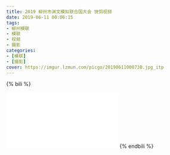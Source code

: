 ```yaml
---
title: 2019 柳州市渊文模拟联合国大会 快剪视频
date: 2019-06-11 00:06:15
tags:
- 柳州模联
- 模联
- 视频
- 摄影
categories: 
- [模联]
- [摄影]
cover: https://imgur.lzmun.com/picgo/20190611000730.jpg_itp
---
```


{% bili %}
 <iframe src="//player.bilibili.com/player.html?aid=55111783&cid=96535132&page=2" scrolling="no" border="0" frameborder="no" framespacing="0" allowfullscreen="true"></iframe>
{% endbili %}